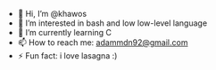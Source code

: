 - 👋 Hi, I’m @khawos
- 👀 I’m interested in bash and low low-level language
- 🌱 I’m currently learning C
- 📫 How to reach me: adammdn92@gmail.com
- ⚡ Fun fact: i love lasagna :)
